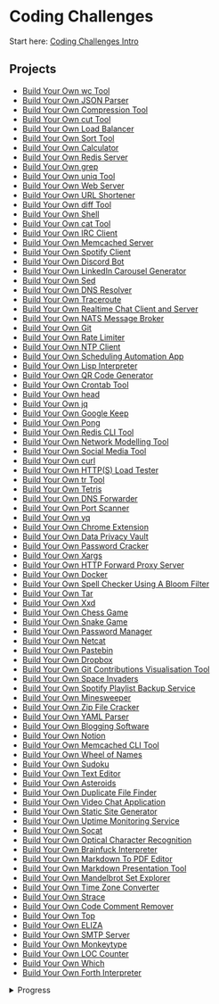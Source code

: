 ﻿# Coding Challenges

Start here: [Coding Challenges  Intro](https://codingchallenges.fyi/challenges/intro/)

## Projects
- [Build Your Own wc Tool](./build-your-own-wc-tool/)
- [Build Your Own JSON Parser](./build-your-own-json-parser/)
- [Build Your Own Compression Tool](./build-your-own-compression-tool/)
- [Build Your Own cut Tool](./build-your-own-cut-tool/)
- [Build Your Own Load Balancer](./build-your-own-load-balancer/)
- [Build Your Own Sort Tool](./build-your-own-sort-tool/)
- [Build Your Own Calculator](./build-your-own-calculator/)
- [Build Your Own Redis Server](./build-your-own-redis-server/)
- [Build Your Own grep](./build-your-own-grep/)
- [Build Your Own uniq Tool](./build-your-own-uniq-tool/)
- [Build Your Own Web Server](./build-your-own-web-server/)
- [Build Your Own URL Shortener](./build-your-own-url-shortener/)
- [Build Your Own diff Tool](./build-your-own-diff-tool/)
- [Build Your Own Shell](./build-your-own-shell/)
- [Build Your Own cat Tool](./build-your-own-cat-tool/)
- [Build Your Own IRC Client](./build-your-own-irc-client/)
- [Build Your Own Memcached Server](./build-your-own-memcached-server/)
- [Build Your Own Spotify Client](./build-your-own-spotify-client/)
- [Build Your Own Discord Bot](./build-your-own-discord-bot/)
- [Build Your Own LinkedIn Carousel Generator](./build-your-own-linkedin-carousel-generator/)
- [Build Your Own Sed](./build-your-own-sed/)
- [Build Your Own DNS Resolver](./build-your-own-dns-resolver/)
- [Build Your Own Traceroute](./build-your-own-traceroute/)
- [Build Your Own Realtime Chat Client and Server](./build-your-own-realtime-chat-client-and-server/)
- [Build Your Own NATS Message Broker](./build-your-own-nats-message-broker/)
- [Build Your Own Git](./build-your-own-git/)
- [Build Your Own Rate Limiter](./build-your-own-rate-limiter/)
- [Build Your Own NTP Client](./build-your-own-ntp-client/)
- [Build Your Own Scheduling Automation App](./build-your-own-scheduling-automation-app/)
- [Build Your Own Lisp Interpreter](./build-your-own-lisp-interpreter/)
- [Build Your Own QR Code Generator](./build-your-own-qr-code-generator/)
- [Build Your Own Crontab Tool](./build-your-own-crontab-tool/)
- [Build Your Own head](./build-your-own-head/)
- [Build Your Own jq](./build-your-own-jq/)
- [Build Your Own Google Keep](./build-your-own-google-keep/)
- [Build Your Own Pong](./build-your-own-pong/)
- [Build Your Own Redis CLI Tool](./build-your-own-redis-cli-tool/)
- [Build Your Own Network Modelling Tool](./build-your-own-network-modelling-tool/)
- [Build Your Own Social Media Tool](./build-your-own-social-media-tool/)
- [Build Your Own curl](./build-your-own-curl/)
- [Build Your Own HTTP(S) Load Tester](./build-your-own-https-load-tester/)
- [Build Your Own tr Tool](./build-your-own-tr-tool/)
- [Build Your Own Tetris](./build-your-own-tetris/)
- [Build Your Own DNS Forwarder](./build-your-own-dns-forwarder/)
- [Build Your Own Port Scanner](./build-your-own-port-scanner/)
- [Build Your Own yq](./build-your-own-yq/)
- [Build Your Own Chrome Extension](./build-your-own-chrome-extension/)
- [Build Your Own Data Privacy Vault](./build-your-own-data-privacy-vault/)
- [Build Your Own Password Cracker](./build-your-own-password-cracker/)
- [Build Your Own Xargs](./build-your-own-xargs/)
- [Build Your Own HTTP Forward Proxy Server](./build-your-own-http-forward-proxy-server/)
- [Build Your Own Docker](./build-your-own-docker/)
- [Build Your Own Spell Checker Using A Bloom Filter](./build-your-own-spell-checker-using-a-bloom-filter/)
- [Build Your Own Tar](./build-your-own-tar/)
- [Build Your Own Xxd](./build-your-own-xxd/)
- [Build Your Own Chess Game](./build-your-own-chess-game/)
- [Build Your Own Snake Game](./build-your-own-snake-game/)
- [Build Your Own Password Manager](./build-your-own-password-manager/)
- [Build Your Own Netcat](./build-your-own-netcat/)
- [Build Your Own Pastebin](./build-your-own-pastebin/)
- [Build Your Own Dropbox](./build-your-own-dropbox/)
- [Build Your Own Git Contributions Visualisation Tool](./build-your-own-git-contributions-visualisation-tool/)
- [Build Your Own Space Invaders](./build-your-own-space-invaders/)
- [Build Your Own Spotify Playlist Backup Service](./build-your-own-spotify-playlist-backup-service/)
- [Build Your Own Minesweeper](./build-your-own-minesweeper/)
- [Build Your Own Zip File Cracker](./build-your-own-zip-file-cracker/)
- [Build Your Own YAML Parser](./build-your-own-yaml-parser/)
- [Build Your Own Blogging Software](./build-your-own-blogging-software/)
- [Build Your Own Notion](./build-your-own-notion/)
- [Build Your Own Memcached CLI Tool](./build-your-own-memcached-cli-tool/)
- [Build Your Own Wheel of Names](./build-your-own-wheel-of-names/)
- [Build Your Own Sudoku](./build-your-own-sudoku/)
- [Build Your Own Text Editor](./build-your-own-text-editor/)
- [Build Your Own Asteroids](./build-your-own-asteroids/)
- [Build Your Own Duplicate File Finder](./build-your-own-duplicate-file-finder/)
- [Build Your Own Video Chat Application](./build-your-own-video-chat-application/)
- [Build Your Own Static Site Generator](./build-your-own-static-site-generator/)
- [Build Your Own Uptime Monitoring Service](./build-your-own-uptime-monitoring-service/)
- [Build Your Own Socat](./build-your-own-socat/)
- [Build Your Own Optical Character Recognition](./build-your-own-optical-character-recognition/)
- [Build Your Own Brainfuck Interpreter](./build-your-own-brainfuck-interpreter/)
- [Build Your Own Markdown To PDF Editor](./build-your-own-markdown-to-pdf-editor/)
- [Build Your Own Markdown Presentation Tool](./build-your-own-markdown-presentation-tool/)
- [Build Your Own Mandelbrot Set Explorer](./build-your-own-mandelbrot-set-explorer/)
- [Build Your Own Time Zone Converter](./build-your-own-time-zone-converter/)
- [Build Your Own Strace](./build-your-own-strace/)
- [Build Your Own Code Comment Remover](./build-your-own-code-comment-remover/)
- [Build Your Own Top](./build-your-own-top/)
- [Build Your Own ELIZA](./build-your-own-eliza/)
- [Build Your Own SMTP Server](./build-your-own-smtp-server/)
- [Build Your Own Monkeytype](./build-your-own-monkeytype/)
- [Build Your Own LOC Counter](./build-your-own-loc-counter/)
- [Build Your Own Which](./build-your-own-which/)
- [Build Your Own Forth Interpreter](./build-your-own-forth-interpreter/)

<details>
<summary>Progress</summary>

- [ ] [Build Your Own wc Tool](./build-your-own-wc-tool/)
- [ ] [Build Your Own JSON Parser](./build-your-own-json-parser/)
- [ ] [Build Your Own Compression Tool](./build-your-own-compression-tool/)
- [ ] [Build Your Own cut Tool](./build-your-own-cut-tool/)
- [ ] [Build Your Own Load Balancer](./build-your-own-load-balancer/)
- [ ] [Build Your Own Sort Tool](./build-your-own-sort-tool/)
- [ ] [Build Your Own Calculator](./build-your-own-calculator/)
- [ ] [Build Your Own Redis Server](./build-your-own-redis-server/)
- [ ] [Build Your Own grep](./build-your-own-grep/)
- [ ] [Build Your Own uniq Tool](./build-your-own-uniq-tool/)
- [ ] [Build Your Own Web Server](./build-your-own-web-server/)
- [ ] [Build Your Own URL Shortener](./build-your-own-url-shortener/)
- [ ] [Build Your Own diff Tool](./build-your-own-diff-tool/)
- [ ] [Build Your Own Shell](./build-your-own-shell/)
- [ ] [Build Your Own cat Tool](./build-your-own-cat-tool/)
- [ ] [Build Your Own IRC Client](./build-your-own-irc-client/)
- [ ] [Build Your Own Memcached Server](./build-your-own-memcached-server/)
- [ ] [Build Your Own Spotify Client](./build-your-own-spotify-client/)
- [ ] [Build Your Own Discord Bot](./build-your-own-discord-bot/)
- [ ] [Build Your Own LinkedIn Carousel Generator](./build-your-own-linkedin-carousel-generator/)
- [ ] [Build Your Own Sed](./build-your-own-sed/)
- [ ] [Build Your Own DNS Resolver](./build-your-own-dns-resolver/)
- [ ] [Build Your Own Traceroute](./build-your-own-traceroute/)
- [ ] [Build Your Own Realtime Chat Client and Server](./build-your-own-realtime-chat-client-and-server/)
- [ ] [Build Your Own NATS Message Broker](./build-your-own-nats-message-broker/)
- [ ] [Build Your Own Git](./build-your-own-git/)
- [ ] [Build Your Own Rate Limiter](./build-your-own-rate-limiter/)
- [ ] [Build Your Own NTP Client](./build-your-own-ntp-client/)
- [ ] [Build Your Own Scheduling Automation App](./build-your-own-scheduling-automation-app/)
- [ ] [Build Your Own Lisp Interpreter](./build-your-own-lisp-interpreter/)
- [ ] [Build Your Own QR Code Generator](./build-your-own-qr-code-generator/)
- [ ] [Build Your Own Crontab Tool](./build-your-own-crontab-tool/)
- [ ] [Build Your Own head](./build-your-own-head/)
- [ ] [Build Your Own jq](./build-your-own-jq/)
- [ ] [Build Your Own Google Keep](./build-your-own-google-keep/)
- [ ] [Build Your Own Pong](./build-your-own-pong/)
- [ ] [Build Your Own Redis CLI Tool](./build-your-own-redis-cli-tool/)
- [ ] [Build Your Own Network Modelling Tool](./build-your-own-network-modelling-tool/)
- [ ] [Build Your Own Social Media Tool](./build-your-own-social-media-tool/)
- [ ] [Build Your Own curl](./build-your-own-curl/)
- [ ] [Build Your Own HTTP(S) Load Tester](./build-your-own-https-load-tester/)
- [ ] [Build Your Own tr Tool](./build-your-own-tr-tool/)
- [ ] [Build Your Own Tetris](./build-your-own-tetris/)
- [ ] [Build Your Own DNS Forwarder](./build-your-own-dns-forwarder/)
- [ ] [Build Your Own Port Scanner](./build-your-own-port-scanner/)
- [ ] [Build Your Own yq](./build-your-own-yq/)
- [ ] [Build Your Own Chrome Extension](./build-your-own-chrome-extension/)
- [ ] [Build Your Own Data Privacy Vault](./build-your-own-data-privacy-vault/)
- [ ] [Build Your Own Password Cracker](./build-your-own-password-cracker/)
- [ ] [Build Your Own Xargs](./build-your-own-xargs/)
- [ ] [Build Your Own HTTP Forward Proxy Server](./build-your-own-http-forward-proxy-server/)
- [ ] [Build Your Own Docker](./build-your-own-docker/)
- [ ] [Build Your Own Spell Checker Using A Bloom Filter](./build-your-own-spell-checker-using-a-bloom-filter/)
- [ ] [Build Your Own Tar](./build-your-own-tar/)
- [ ] [Build Your Own Xxd](./build-your-own-xxd/)
- [ ] [Build Your Own Chess Game](./build-your-own-chess-game/)
- [ ] [Build Your Own Snake Game](./build-your-own-snake-game/)
- [ ] [Build Your Own Password Manager](./build-your-own-password-manager/)
- [ ] [Build Your Own Netcat](./build-your-own-netcat/)
- [ ] [Build Your Own Pastebin](./build-your-own-pastebin/)
- [ ] [Build Your Own Dropbox](./build-your-own-dropbox/)
- [ ] [Build Your Own Git Contributions Visualisation Tool](./build-your-own-git-contributions-visualisation-tool/)
- [ ] [Build Your Own Space Invaders](./build-your-own-space-invaders/)
- [ ] [Build Your Own Spotify Playlist Backup Service](./build-your-own-spotify-playlist-backup-service/)
- [ ] [Build Your Own Minesweeper](./build-your-own-minesweeper/)
- [ ] [Build Your Own Zip File Cracker](./build-your-own-zip-file-cracker/)
- [ ] [Build Your Own YAML Parser](./build-your-own-yaml-parser/)
- [ ] [Build Your Own Blogging Software](./build-your-own-blogging-software/)
- [ ] [Build Your Own Notion](./build-your-own-notion/)
- [ ] [Build Your Own Memcached CLI Tool](./build-your-own-memcached-cli-tool/)
- [ ] [Build Your Own Wheel of Names](./build-your-own-wheel-of-names/)
- [ ] [Build Your Own Sudoku](./build-your-own-sudoku/)
- [ ] [Build Your Own Text Editor](./build-your-own-text-editor/)
- [ ] [Build Your Own Asteroids](./build-your-own-asteroids/)
- [ ] [Build Your Own Duplicate File Finder](./build-your-own-duplicate-file-finder/)
- [ ] [Build Your Own Video Chat Application](./build-your-own-video-chat-application/)
- [ ] [Build Your Own Static Site Generator](./build-your-own-static-site-generator/)
- [ ] [Build Your Own Uptime Monitoring Service](./build-your-own-uptime-monitoring-service/)
- [ ] [Build Your Own Socat](./build-your-own-socat/)
- [ ] [Build Your Own Optical Character Recognition](./build-your-own-optical-character-recognition/)
- [ ] [Build Your Own Brainfuck Interpreter](./build-your-own-brainfuck-interpreter/)
- [ ] [Build Your Own Markdown To PDF Editor](./build-your-own-markdown-to-pdf-editor/)
- [ ] [Build Your Own Markdown Presentation Tool](./build-your-own-markdown-presentation-tool/)
- [ ] [Build Your Own Mandelbrot Set Explorer](./build-your-own-mandelbrot-set-explorer/)
- [ ] [Build Your Own Time Zone Converter](./build-your-own-time-zone-converter/)
- [ ] [Build Your Own Strace](./build-your-own-strace/)
- [ ] [Build Your Own Code Comment Remover](./build-your-own-code-comment-remover/)
- [ ] [Build Your Own Top](./build-your-own-top/)
- [ ] [Build Your Own ELIZA](./build-your-own-eliza/)
- [ ] [Build Your Own SMTP Server](./build-your-own-smtp-server/)
- [ ] [Build Your Own Monkeytype](./build-your-own-monkeytype/)
- [ ] [Build Your Own LOC Counter](./build-your-own-loc-counter/)
- [ ] [Build Your Own Which](./build-your-own-which/)
- [ ] [Build Your Own Forth Interpreter](./build-your-own-forth-interpreter/)

</details>
